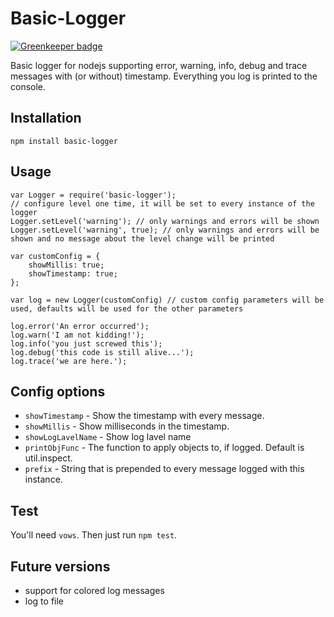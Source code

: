 Basic-Logger
============

[![Greenkeeper badge](https://badges.greenkeeper.io/mahnunchik/logger.svg)](https://greenkeeper.io/)

Basic logger for nodejs supporting error, warning, info, debug and trace messages with (or without) timestamp.
Everything you log is printed to the console.

Installation
------------

	npm install basic-logger

Usage
-----

	var Logger = require('basic-logger');
	// configure level one time, it will be set to every instance of the logger
	Logger.setLevel('warning'); // only warnings and errors will be shown
	Logger.setLevel('warning', true); // only warnings and errors will be shown and no message about the level change will be printed

	var customConfig = {
		showMillis: true;
		showTimestamp: true;
	};

	var log = new Logger(customConfig) // custom config parameters will be used, defaults will be used for the other parameters

	log.error('An error occurred');
	log.warn('I am not kidding!');
	log.info('you just screwed this');
	log.debug('this code is still alive...');
	log.trace('we are here.');
	
Config options
--------------

* `showTimestamp` - Show the timestamp with every message.
* `showMillis` - Show milliseconds in the timestamp.
* `showLogLavelName` - Show log lavel name
* `printObjFunc` - The function to apply objects to, if logged. Default is util.inspect.
* `prefix` - String that is prepended to every message logged with this instance.

Test
----

You'll need `vows`. Then just run `npm test`.

Future versions
---------------

* support for colored log messages
* log to file
